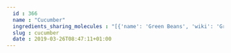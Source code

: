 ```yaml
---
  id : 366
  name : "Cucumber"
  ingredients_sharing_molecules : "[{'name': 'Green Beans', 'wiki': 'Green_bean', 'id': 342, 'category': 'Vegetable', 'common_molecules': [89594, 5280443, 5280598, 7847, 6054, 7284, 527, 3893, 9064, 8094, 638278, 6050, 6072, 8468, 6202, 5363388, 994, 644104, 106441, 5280511, 650, 5367719, 13144, 33166, 4788, 637775, 61020, 247, 8452, 853433, 72276, 638011, 1889, 15394, 5280445, 637566, 240, 33931, 5365811, 8130, 798, 6569, 441005, 72277, 6561, 65084, 702, 637542, 441484, 8103, 107971, 5284639, 10448, 338, 7288, 8723, 11552, 79803, 1110, 520098, 6986, 5318042, 107905, 31260, 2345, 5280863, 784, 10393, 876, 439341, 7150, 5280343, 445154, 126, 998, 679, 445070, 768, 323, 1183, 9862, 5281708, 637511, 8914, 65064, 5284503, 802, 180, 72, 61503, 643941, 999, 439246, 244, 8768, 5281654, 26447, 439263, 1130, 454, 1549026, 107, 878, 444539, 11005, 18635, 7858, 8857, 5315892, 11509, 6184, 643779, 6251, 439533, 11128, 31289, 7654]}, {'name': 'Apple', 'wiki': 'Apple', 'id': 162, 'category': 'Fruit', 'common_molecules': [8186, 5280443, 5280598, 89594, 7847, 6054, 7284, 527, 3893, 9064, 8094, 638278, 6072, 8468, 6202, 5363388, 644104, 5280511, 650, 5367719, 13144, 4788, 637775, 61020, 247, 8452, 853433, 72276, 638011, 1889, 15394, 5280445, 637566, 240, 33931, 5365811, 8130, 798, 6569, 5281168, 441005, 72277, 6561, 65084, 702, 637542, 441484, 8103, 8194, 107971, 5284639, 10448, 338, 7288, 8723, 11552, 79803, 1110, 6050, 6986, 5318042, 107905, 31260, 2345, 5280863, 784, 10393, 439341, 7150, 5280343, 1549026, 126, 998, 679, 445070, 768, 323, 1183, 9862, 5281708, 637511, 8914, 65064, 5284503, 802, 180, 72, 61503, 643941, 6436017, 999, 439246, 244, 8768, 5281654, 26447, 439263, 1130, 454, 107, 878, 444539, 5281, 18635, 7858, 8857, 5315892, 11509, 6184, 643779, 6251, 439533, 11128, 31289, 7654]}, {'name': 'Lettuce', 'wiki': 'Lettuce', 'id': 346, 'category': 'Vegetable', 'common_molecules': [89594, 5280443, 5280598, 5367719, 6054, 7284, 527, 9064, 8094, 638278, 6050, 19602, 6072, 8468, 6202, 5363388, 994, 644104, 106441, 5280511, 650, 8103, 13144, 33166, 4788, 637775, 61020, 247, 8452, 853433, 72276, 638011, 1889, 15394, 5280445, 637566, 240, 33931, 5365811, 8130, 798, 6569, 5281168, 441005, 72277, 6561, 65084, 637542, 441484, 107971, 5284639, 10448, 338, 7288, 8723, 11552, 79803, 1110, 520098, 6986, 5318042, 107905, 31260, 2345, 5280863, 784, 10393, 876, 439341, 7150, 5280343, 445154, 126, 998, 7847, 445070, 768, 323, 1183, 9862, 5281708, 637511, 8914, 65064, 5284503, 802, 180, 72, 61503, 643941, 999, 439246, 244, 8768, 5281654, 26447, 439263, 1130, 454, 1549026, 107, 878, 444539, 18635, 7858, 8857, 5315892, 11509, 6184, 643779, 6251, 439533, 11128, 31289, 7654]}, {'name': 'Tomato', 'wiki': 'Tomato', 'id': 364, 'category': 'Vegetable Fruit', 'common_molecules': [89594, 5280443, 5280598, 7847, 6054, 7284, 527, 9064, 8094, 638278, 19602, 6072, 8468, 6202, 5363388, 644104, 106441, 5280511, 650, 5367719, 13144, 33166, 180, 637775, 61020, 247, 8452, 643731, 853433, 72276, 638011, 1889, 15394, 5280445, 637566, 240, 33931, 5365811, 8130, 798, 6569, 5281168, 441005, 72277, 6561, 65084, 637542, 441484, 8103, 107971, 5284639, 10448, 338, 7288, 8723, 11552, 79803, 1110, 6050, 6986, 5318042, 107905, 31260, 2345, 5280863, 784, 10393, 439341, 7150, 5280343, 445154, 126, 998, 679, 445070, 768, 323, 1183, 9862, 5281708, 637511, 65064, 5284503, 802, 72, 61503, 643941, 999, 439246, 244, 8768, 5281654, 26447, 439263, 1130, 454, 1549026, 107, 878, 444539, 5281, 11005, 18635, 7858, 4788, 8857, 5315892, 11509, 6184, 643779, 6251, 439533, 11128, 31289, 7654]}, {'name': 'Carrot', 'wiki': 'Carrot', 'id': 368, 'category': 'Vegetable Root', 'common_molecules': [8186, 5280443, 5280598, 89594, 6054, 7284, 527, 9064, 8094, 638278, 6050, 6072, 8468, 6202, 5363388, 994, 644104, 106441, 5280511, 650, 5367719, 13144, 33166, 4788, 637775, 61020, 247, 8452, 853433, 72276, 638011, 1889, 15394, 5280445, 637566, 240, 33931, 5365811, 8130, 798, 6569, 441005, 72277, 6561, 65084, 702, 637542, 441484, 8194, 107971, 5284639, 10448, 338, 7288, 8723, 11552, 79803, 1110, 520098, 6986, 5318042, 107905, 31260, 2345, 5280863, 784, 10393, 876, 439341, 7150, 5280343, 445154, 126, 998, 7847, 445070, 768, 323, 1183, 9862, 5281708, 637511, 65064, 5284503, 802, 180, 72, 61503, 643941, 6436017, 999, 439246, 244, 8768, 5281654, 26447, 439263, 1130, 454, 1549026, 107, 878, 444539, 18635, 7858, 8857, 5315892, 11509, 6184, 643779, 6251, 439533, 11128, 31289, 7654]}]"
  slug : cucumber
  date : 2019-03-26T08:47:11+01:00
---
```



